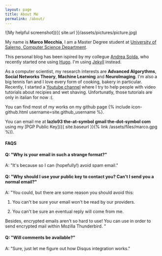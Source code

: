 ```yaml
---
layout: page
title: About Me
permalink: /about/
---
```


![My helpful screenshot]({{ site.url }}/assets/pictures/picture.jpg)

My name is **Marco Mecchia**, I am a Master Degree student at [University of Salerno, Computer Science Department](http://www.di.unisa.it/).

This personal blog has been ispired by my collegue [Andrea Solda](https://asolda.github.io/about/), who recently started one using [Hugo](https://github.com/spf13/hugo). I'm using [Jekyll](https://jekyllrb.com/) instead.

As a computer scientist, my research interests are **Advanced Algorythms**, **Social Networks Theory**, **Machine Learning** and **NeuroImaging**. I'm also a big tennis fan and I love every form of cooking, bakery in particular. Recently, I started a [Youtube channel](https://www.youtube.com/channel/UCcK9hLSbkKhlI1azGVPRtXQ) where I try to help people with video tutorials about recipies and wet shaving. Unfortunatly, those tutorials are only in italian for now :(.

You can find most of my works on my github page {% include icon-github.html username=site.github_username %}.

You can email me at **lazlo93 the-at-symbol gmail the-dot-symbol com** using my [PGP Public Key]({{ site.baseurl }}{% link /assets/files/marco.gpg %}).

#### FAQS ####

#### Q: "Why is your email in such a strange format?" ####

A: "It's because so I can (hopefully!) avoid spam email."

#### Q: "Why should I use your public key to contact you? Can't I send you a normal email?" ####

A: "You could, but there are some reason you should avoid this:

1) You can't be sure your email won't be read by our providers.

2) You can't be sure an eventual reply will come from me.

Besides, encrypted emails aren't so hard to use! You can use []() in order to send encrypted mail within Mozilla Thunderbird. "

#### Q: "Will comments be available?" ####

A: "Sure, just let me figure out how Disqus integration works."

